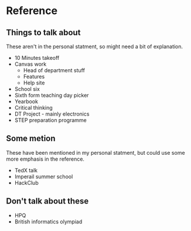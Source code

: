 Reference
=========

Things to talk about
--------------------

These aren't in the personal statment, so might need a bit of explanation.

  * 10 Minutes takeoff
  * Canvas work
    * Head of department stuff
    * Features
    * Help site
  * School six
  * Sixth form teaching day picker
  * Yearbook
  * Critical thinking
  * DT Project - mainly electronics
  * STEP preparation programme

Some metion
-----------

These have been mentioned in my personal statment, but could use some more
emphasis in the reference.

  * TedX talk
  * Imperail summer school
  * HackClub

Don't talk about these
----------------------

  * HPQ
  * British informatics olympiad

